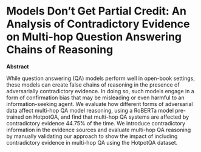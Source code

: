 # Models Don’t Get Partial Credit: An Analysis of Contradictory Evidence on Multi-hop Question Answering Chains of Reasoning

**Abstract**

While question answering (QA) models perform well in open-book settings, these models can create false chains of reasoning in the presence of adversarially contradictory evidence. In doing so, such models engage in a form of confirmation bias that may be misleading or even harmful to an information-seeking agent. We evaluate how different forms of adversarial data affect multi-hop QA model reasoning, using a RoBERTa model pre-trained on HotpotQA, and find that multi-hop QA systems are affected by contradictory evidence 44.75% of the time. We introduce contradictory information in the evidence sources and evaluate multi-hop QA reasoning by manually validating our approach to show the impact of including contradictory evidence in multi-hop QA using the HotpotQA dataset.
